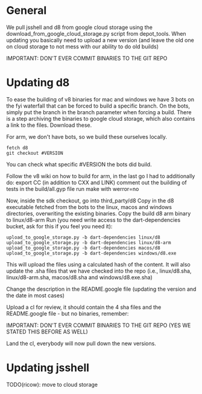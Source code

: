 # General
We pull jsshell and d8 from google cloud storage using the download_from_google_cloud_storage.py script from depot_tools. When updating you basically need to upload a new version (and leave the old one on cloud storage to not mess with our ability to do old builds)

IMPORTANT: DON'T EVER COMMIT BINARIES TO THE GIT REPO

# Updating d8
To ease the building of v8 binaries for mac and windows we have 3 bots on the fyi waterfall that can be forced to build a specific branch. On the bots, simply put the branch in the branch parameter when forcing a build. There is a step archiving the binaries to google cloud storage, which also contains a link to the files. Download these.

For arm, we don't have bots, so we build these ourselves locally.
```
fetch d8
git checkout #VERSION
```
You can check what specific #VERSION the bots did build.

Follow the v8 wiki on how to build for arm, in the last go I had to additionally do:
export CC (in addition to CXX and LINK)
comment out the building of tests in the build/all.gyp file
run make with werror=no

Now, inside the sdk checkout, go into third_party/d8
Copy in the d8 executable fetched from the bots to the linux, macos and windows directories, overwriting the existing binaries. Copy the build d8 arm binary to linux/d8-arm
Run (you need write access to the dart-dependencies bucket, ask for this if you feel you need it):
```
upload_to_google_storage.py -b dart-dependencies linux/d8
upload_to_google_storage.py -b dart-dependencies linux/d8-arm
upload_to_google_storage.py -b dart-dependencies macos/d8
upload_to_google_storage.py -b dart-dependencies windows/d8.exe
```
This will upload the files using a calculated hash of the content. It will also update the .sha files that we have checked into the repo (i.e., linux/d8.sha, linux/d8-arm.sha, macos/d8.sha and windows/d8.exe.sha)

Change the description in the README.google file (updating the version and the date in most cases)

Upload a cl for review, it should contain the 4 sha files and the README.google file - but no binaries, remember:

IMPORTANT: DON'T EVER COMMIT BINARIES TO THE GIT REPO (YES WE STATED THIS BEFORE AS WELL)

Land the cl, everybody will now pull down the new versions.

# Updating jsshell
TODO(ricow): move to cloud storage